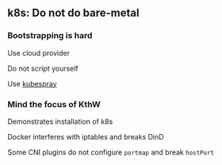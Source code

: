 ## k8s: Do not do bare-metal

### Bootstrapping is hard

Use cloud provider

Do not script yourself

Use [kubespray](https://github.com/kubernetes-sigs/kubespray)

### Mind the focus of KthW

Demonstrates installation of k8s

Docker interferes with iptables and breaks DinD

Some CNI plugins do not configure `portmap` and break `hostPort`
